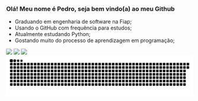 ### Olá! Meu nome é Pedro, seja bem vindo(a) ao meu Github

- Graduando em engenharia de software na Fiap;
- Usando o GitHub com frequência para estudos;
- Atualmente estudando Python;
- Gostando muito do processo de aprendizagem em programação;

 

<img src="https://github-readme-stats.vercel.app/api?username=pedrohmartinsa&theme=dracula&show_icons=true&hide_border=true&count_private=true">
<img src="https://github-readme-streak-stats.herokuapp.com/?user=pedrohmartinsa&theme=dracula&hide_border=true">
<img src="https://github-readme-stats.vercel.app/api/top-langs/?username=pedrohmartinsa&theme=dracula&show_icons=true&hide_border=true&layout=compact">


<picture>
  <source media="(prefers-color-scheme: dark)" srcset="https://raw.githubusercontent.com/ryanbritodev/ryanbritodev/output/github-contribution-grid-snake-dark.svg">
  <source media="(prefers-color-scheme: light)" srcset="https://raw.githubusercontent.com/ryanbritodev/ryanbritodev/output/github-contribution-grid-snake.svg">
  <img alt="github contribution grid snake animation" src="https://raw.githubusercontent.com/ryanbritodev/ryanbritodev/output/github-contribution-grid-snake.svg">
</picture>
